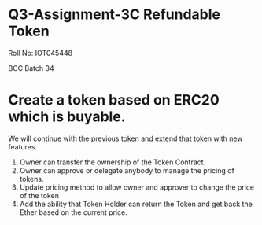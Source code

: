 # Q3-Assignment-3C Refundable Token 
Roll No: IOT045448

BCC Batch 34

# Create a token based on ERC20 which is buyable.

We will continue with the previous token and extend that token with new features.

1. Owner can transfer the ownership of the Token Contract.
2. Owner can approve or delegate anybody to manage the pricing of tokens.
3. Update pricing method to allow owner and approver to change the price of the token
3. Add the ability that Token Holder can return the Token and get back the Ether based on the current price.
